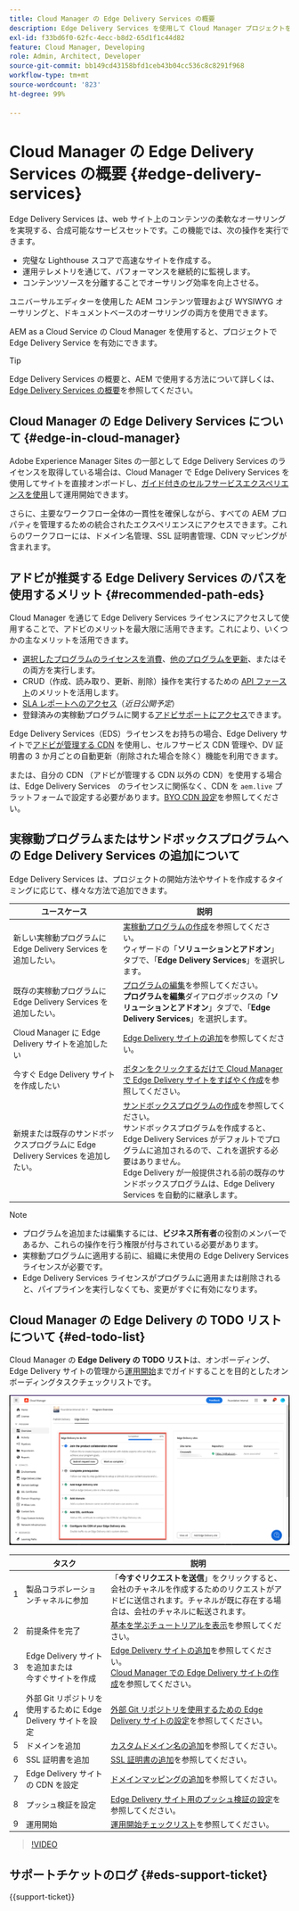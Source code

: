 ```yaml
---
title: Cloud Manager の Edge Delivery Services の概要
description: Edge Delivery Services を使用して Cloud Manager プロジェクトを配信する方法について説明します。
exl-id: f33bd6f0-62fc-4ecc-b8d2-65d1f1c44d82
feature: Cloud Manager, Developing
role: Admin, Architect, Developer
source-git-commit: bb149cd43158bfd1ceb43b04cc536c8c8291f968
workflow-type: tm+mt
source-wordcount: '823'
ht-degree: 99%

---
```



# Cloud Manager の Edge Delivery Services の概要 {#edge-delivery-services}

Edge Delivery Services は、web サイト上のコンテンツの柔軟なオーサリングを実現する、合成可能なサービスセットです。この機能では、次の操作を実行できます。

* 完璧な Lighthouse スコアで高速なサイトを作成する。
* 運用テレメトリを通じて、パフォーマンスを継続的に監視します。
* コンテンツソースを分離することでオーサリング効率を向上させる。

ユニバーサルエディターを使用した AEM コンテンツ管理および WYSIWYG オーサリングと、ドキュメントベースのオーサリングの両方を使用できます。

AEM as a Cloud Service の Cloud Manager を使用すると、プロジェクトで Edge Delivery Service を有効にできます。

>[!TIP]
>
>Edge Delivery Services の概要と、AEM で使用する方法について詳しくは、[Edge Delivery Services の概要](/help/edge/overview.md)を参照してください。

## Cloud Manager の Edge Delivery Services について {#edge-in-cloud-manager}

Adobe Experience Manager Sites の一部として Edge Delivery Services のライセンスを取得している場合は、Cloud Manager で Edge Delivery Services を使用してサイトを直接オンボードし、[ガイド付きのセルフサービスエクスペリエンスを使用](/help/implementing/cloud-manager/getting-access-to-aem-in-cloud/creating-production-programs.md)して運用開始できます。

さらに、主要なワークフロー全体の一貫性を確保しながら、すべての AEM プロパティを管理するための統合されたエクスペリエンスにアクセスできます。これらのワークフローには、ドメイン名管理、SSL 証明書管理、CDN マッピングが含まれます。

## アドビが推奨する Edge Delivery Services のパスを使用するメリット {#recommended-path-eds}

Cloud Manager を通じて Edge Delivery Services ライセンスにアクセスして使用することで、アドビのメリットを最大限に活用できます。これにより、いくつかの主なメリットを活用できます。

* [選択したプログラムのライセンスを消費](/help/implementing/cloud-manager/edge-delivery/add-edge-delivery-site.md)、[他のプログラムを更新](/help/implementing/cloud-manager/edge-delivery/manage-edge-delivery-sites.md)、またはその両方を実行します。
* CRUD（作成、読み取り、更新、削除）操作を実行するための [API ファースト](https://developer.adobe.com/experience-cloud/experience-manager-apis/)のメリットを活用します。
* [SLA レポートへのアクセス](/help/implementing/cloud-manager/sla-reporting.md)（*近日公開予定*）
* 登録済みの実稼動プログラムに関する[アドビサポートにアクセス](/help/edge/overview.md#support-ticket)できます。

Edge Delivery Services（EDS）ライセンスをお持ちの場合、Edge Delivery サイトで[アドビが管理する CDN](/help/implementing/dispatcher/cdn.md#aem-managed-cdn) を使用し、セルフサービス CDN 管理や、DV 証明書の 3 か月ごとの自動更新（削除された場合を除く）機能を利用できます。

または、自分の CDN （アドビが管理する CDN 以外の CDN）を使用する場合は、Edge Delivery Services　のライセンスに関係なく、CDN を `aem.live` プラットフォームで設定する必要があります。[BYO CDN 設定](https://www.aem.live/docs/byo-cdn-setup)を参照してください。


## 実稼動プログラムまたはサンドボックスプログラムへの Edge Delivery Services の追加について

Edge Delivery Services は、プロジェクトの開始方法やサイトを作成するタイミングに応じて、様々な方法で追加できます。

| ユースケース | 説明 |
| --- | --- |
| 新しい実稼動プログラムに Edge Delivery Services を追加したい。 | [実稼動プログラムの作成](/help/implementing/cloud-manager/getting-access-to-aem-in-cloud/creating-production-programs.md)を参照してください。<br>ウィザードの「**ソリューションとアドオン**」タブで、「**Edge Delivery Services**」を選択します。 |
| 既存の実稼動プログラムに Edge Delivery Services を追加したい。 | [プログラムの編集](/help/implementing/cloud-manager/getting-access-to-aem-in-cloud/editing-programs.md)を参照してください。<br>**プログラムを編集**&#x200B;ダイアログボックスの「**ソリューションとアドオン**」タブで、「**Edge Delivery Services**」を選択します。 |
| Cloud Manager に Edge Delivery サイトを追加したい | [Edge Delivery サイトの追加](/help/implementing/cloud-manager/edge-delivery/add-edge-delivery-site.md)を参照してください。 |
| 今すぐ Edge Delivery サイトを作成したい | [ボタンをクリックするだけで Cloud Manager で Edge Delivery サイトをすばやく作成](/help/implementing/cloud-manager/edge-delivery/create-edge-delivery-site.md)を参照してください。 |
| 新規または既存のサンドボックスプログラムに Edge Delivery Services を追加したい。 | [サンドボックスプログラムの作成](/help/implementing/cloud-manager/getting-access-to-aem-in-cloud/creating-sandbox-programs.md)を参照してください。<br>サンドボックスプログラムを作成すると、Edge Delivery Services がデフォルトでプログラムに追加されるので、これを選択する必要はありません。<br>Edge Delivery が一般提供される前の既存のサンドボックスプログラムは、Edge Delivery Services を自動的に継承します。 |

>[!NOTE]
>
>* プログラムを追加または編集するには、**ビジネス所有者**&#x200B;の役割のメンバーであるか、これらの操作を行う権限が付与されている必要があります。
>* 実稼動プログラムに適用する前に、組織に未使用の Edge Delivery Services ライセンスが必要です。
>* Edge Delivery Services ライセンスがプログラムに適用または削除されると、パイプラインを実行しなくても、変更がすぐに有効になります。


## Cloud Manager の Edge Delivery の TODO リストについて {#ed-todo-list}

<!-- &#x2460; for "1" inside circle -->

Cloud Manager の **Edge Delivery の TODO リスト**&#x200B;は、オンボーディング、Edge Delivery サイトの管理から[運用開始](/help/journey-onboarding/go-live-checklist.md)までガイドすることを目的としたオンボーディングタスクチェックリストです。

![Cloud Manager の Edge Delivery サイトの TODO リスト。](/help/implementing/cloud-manager/assets/cm-eds-todo-list.png)

|   | タスク | 説明 |
| --- | --- | --- |
| 1 | 製品コラボレーションチャネルに参加 | 「**今すぐリクエストを送信**」をクリックすると、会社のチャネルを作成するためのリクエストがアドビに送信されます。チャネルが既に存在する場合は、会社のチャネルに転送されます。 |
| 2 | 前提条件を完了 | [基本を学ぶチュートリアルを表示](https://www.aem.live/developer/tutorial)を参照してください。 |
| 3 | Edge Delivery サイトを追加または<br>今すぐサイトを作成 | [Edge Delivery サイトの追加](#eds-add-site)を参照してください。<br>[Cloud Manager での Edge Delivery サイトの作成](/help/implementing/cloud-manager/edge-delivery/create-edge-delivery-site.md)を参照してください。 |
| 4 | 外部 Git リポジトリを使用するために Edge Delivery サイトを設定 | [外部 Git リポジトリを使用するための Edge Delivery サイトの設定](/help/implementing/cloud-manager/edge-delivery/config-edge-delivery-site-with-byog.md)を参照してください。 |
| 5 | ドメインを追加 | [カスタムドメイン名の追加](/help/implementing/cloud-manager/custom-domain-names/add-custom-domain-name.md)を参照してください。 |
| 6 | SSL 証明書を追加 | [SSL 証明書の追加](/help/implementing/cloud-manager/managing-ssl-certifications/add-ssl-certificate.md)を参照してください。 |
| 7 | Edge Delivery サイトの CDN を設定 | [ドメインマッピングの追加](/help/implementing/cloud-manager/domain-mappings/add-domain-mapping.md)を参照してください。 |
| 8 | プッシュ検証を設定 | [Edge Delivery サイト用のプッシュ検証の設定](/help/implementing/cloud-manager/edge-delivery/cdn-setup-push-invalidation.md)を参照してください。 |
| 9 | 運用開始 | [運用開始チェックリスト](https://www.aem.live/docs/go-live-checklist)を参照してください。 |

>[!VIDEO](https://video.tv.adobe.com/v/3441562?learn=on&captions=jpn)

## サポートチケットのログ {#eds-support-ticket}

{{support-ticket}}



